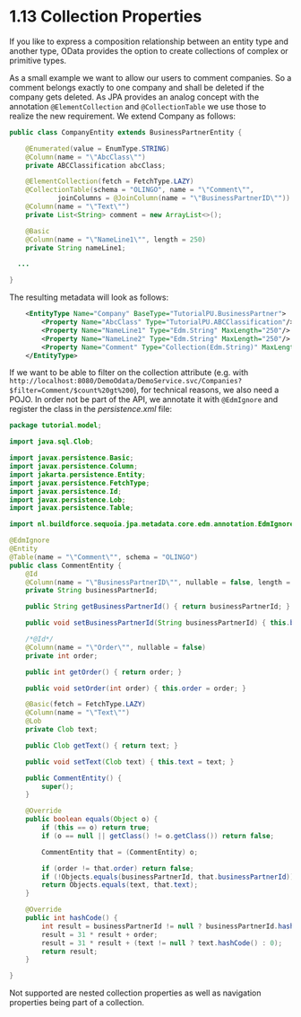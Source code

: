 # 1.13 Collection Properties
If you like to express a composition relationship between an entity type and another type, OData provides the option to create collections of complex or primitive types.

As a small example we want to allow our users to comment companies. So a comment belongs exactly to one company and shall be deleted if the company gets deleted. As JPA provides an analog concept with the annotation `@ElementCollection` and `@CollectionTable` we use those to realize the new requirement. We extend Company as follows:
```Java
public class CompanyEntity extends BusinessPartnerEntity {

    @Enumerated(value = EnumType.STRING)
    @Column(name = "\"AbcClass\"")
    private ABCClassification abcClass;

    @ElementCollection(fetch = FetchType.LAZY)
    @CollectionTable(schema = "OLINGO", name = "\"Comment\"",
            joinColumns = @JoinColumn(name = "\"BusinessPartnerID\""))
    @Column(name = "\"Text\"")
    private List<String> comment = new ArrayList<>();

    @Basic
    @Column(name = "\"NameLine1\"", length = 250)
    private String nameLine1;

  ...

}
```
The resulting metadata will look as follows:
```XML
	<EntityType Name="Company" BaseType="TutorialPU.BusinessPartner">
		<Property Name="AbcClass" Type="TutorialPU.ABCClassification"/>
		<Property Name="NameLine1" Type="Edm.String" MaxLength="250"/>
		<Property Name="NameLine2" Type="Edm.String" MaxLength="250"/>
		<Property Name="Comment" Type="Collection(Edm.String)" MaxLength="255"/>
	</EntityType>
```

If we want to be able to filter on the collection attribute (e.g. with `http://localhost:8080/DemoOdata/DemoService.svc/Companies?$filter=Comment/$count%20gt%200`), for technical reasons, we also need a POJO. In order not be part of the API, we annotate it with `@EdmIgnore` and register the class in the _persistence.xml_ file:
```Java
package tutorial.model;

import java.sql.Clob;

import javax.persistence.Basic;
import javax.persistence.Column;
import jakarta.persistence.Entity;
import javax.persistence.FetchType;
import javax.persistence.Id;
import javax.persistence.Lob;
import javax.persistence.Table;

import nl.buildforce.sequoia.jpa.metadata.core.edm.annotation.EdmIgnore;

@EdmIgnore
@Entity
@Table(name = "\"Comment\"", schema = "OLINGO")
public class CommentEntity {
    @Id
    @Column(name = "\"BusinessPartnerID\"", nullable = false, length = 32)
    private String businessPartnerId;

    public String getBusinessPartnerId() { return businessPartnerId; }

    public void setBusinessPartnerId(String businessPartnerId) { this.businessPartnerId = businessPartnerId; }

    /*@Id*/
    @Column(name = "\"Order\"", nullable = false)
    private int order;

    public int getOrder() { return order; }

    public void setOrder(int order) { this.order = order; }

    @Basic(fetch = FetchType.LAZY)
    @Column(name = "\"Text\"")
    @Lob
    private Clob text;

    public Clob getText() { return text; }

    public void setText(Clob text) { this.text = text; }

    public CommentEntity() {
        super();
    }

    @Override
    public boolean equals(Object o) {
        if (this == o) return true;
        if (o == null || getClass() != o.getClass()) return false;

        CommentEntity that = (CommentEntity) o;

        if (order != that.order) return false;
        if (!Objects.equals(businessPartnerId, that.businessPartnerId)) return false;
        return Objects.equals(text, that.text);
    }

    @Override
    public int hashCode() {
        int result = businessPartnerId != null ? businessPartnerId.hashCode() : 0;
        result = 31 * result + order;
        result = 31 * result + (text != null ? text.hashCode() : 0);
        return result;
    }

}
```

Not supported are nested collection properties as well as navigation properties being part of a collection.